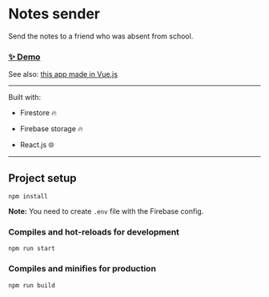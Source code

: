 # Notes sender

Send the notes to a friend who was absent from school.

### [✨ Demo](https://send-the-homework-react.firebaseapp.com)

See also: [this app made in Vue.js](https://github.com/stanislawdera/vue-homework-sender)

---

Built with:

- Firestore 🔥
  
- Firebase storage 🔥
  
- React.js 🌐
  

---

## Project setup

```
npm install
```

**Note:** You need to create `.env` file with the Firebase config.

### Compiles and hot-reloads for development

```
npm run start
```

### Compiles and minifies for production

```
npm run build
```
